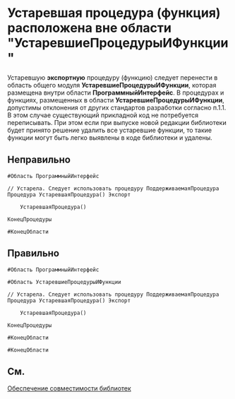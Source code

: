 # Устаревшая процедура (функция) расположена вне области "УстаревшиеПроцедурыИФункции"

Устаревшую **экспортную** процедуру (функцию) следует перенести в область общего модуля **УстаревшиеПроцедурыИФункции**,
которая размещена внутри области **ПрограммныйИнтерфейс**.
В процедурах и функциях, размещенных в области **УстаревшиеПроцедурыИФункции**,
допустимы отклонения от других стандартов разработки согласно п.1.1.
В этом случае существующий прикладной код не потребуется переписывать. 
При этом если при выпуске новой редакции библиотеки будет принято решение удалить все устаревшие функции,
то такие функции могут быть легко выявлены в коде библиотеки и удалены.

## Неправильно

```bsl
#Область ПрограммныйИнтерфейс

// Устарела. Следует использовать процедуру ПоддерживаемаяПроцедура
Процедура УстаревшаяПроцедура() Экспорт
    
    УстаревшаяПроцедура()
    
КонецПроцедуры

#КонецОбласти
```

## Правильно

```bsl
#Область ПрограммныйИнтерфейс

#Область УстаревшиеПроцедурыИФункции

// Устарела. Следует использовать процедуру ПоддерживаемаяПроцедура
Процедура УстаревшаяПроцедура() Экспорт
    
    УстаревшаяПроцедура()
    
КонецПроцедуры

#КонецОбласти

#КонецОбласти
```

## См.

[Обеспечение совместимости библиотек](https://its.1c.ru/db/v8std#content:644:hdoc:3.1@49fb4d81)
